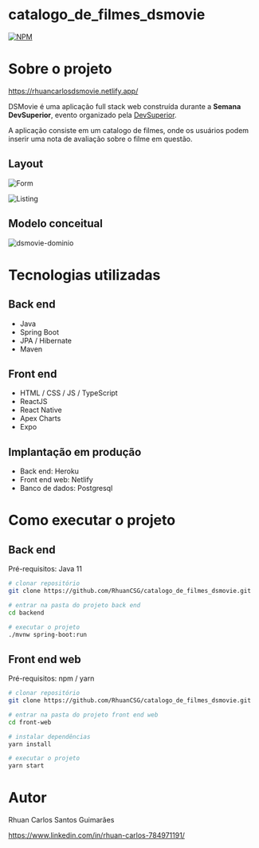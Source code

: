 # catalogo_de_filmes_dsmovie


[![NPM](https://img.shields.io/npm/l/react)](https://github.com/RhuanCSG/catalogo_de_filmes_dsmovie/blob/main/LICENSE) 

# Sobre o projeto

https://rhuancarlosdsmovie.netlify.app/

DSMovie é uma aplicação full stack web construída durante a **Semana DevSuperior**, evento organizado pela [DevSuperior](https://devsuperior.com "Site da DevSuperior").

A aplicação consiste em um catalogo de filmes, onde os usuários podem inserir uma nota de avaliação sobre o filme em questão.

## Layout 
![Form](https://user-images.githubusercontent.com/91352588/176554076-12a3fed2-7c1a-42bd-86a7-82b2462a7591.png)

![Listing](https://user-images.githubusercontent.com/91352588/176554078-86732505-4dce-4ddb-bf03-6914514f525c.png)

## Modelo conceitual
![dsmovie-dominio](https://user-images.githubusercontent.com/91352588/176554550-091b44c2-a51c-45e4-af8b-3526b0878d30.png)

# Tecnologias utilizadas
## Back end
- Java
- Spring Boot
- JPA / Hibernate
- Maven
## Front end
- HTML / CSS / JS / TypeScript
- ReactJS
- React Native
- Apex Charts
- Expo
## Implantação em produção
- Back end: Heroku
- Front end web: Netlify
- Banco de dados: Postgresql

# Como executar o projeto

## Back end
Pré-requisitos: Java 11

```bash
# clonar repositório
git clone https://github.com/RhuanCSG/catalogo_de_filmes_dsmovie.git

# entrar na pasta do projeto back end
cd backend

# executar o projeto
./mvnw spring-boot:run
```

## Front end web
Pré-requisitos: npm / yarn

```bash
# clonar repositório
git clone https://github.com/RhuanCSG/catalogo_de_filmes_dsmovie.git

# entrar na pasta do projeto front end web
cd front-web

# instalar dependências
yarn install

# executar o projeto
yarn start
```

# Autor

Rhuan Carlos Santos Guimarães

https://www.linkedin.com/in/rhuan-carlos-784971191/
